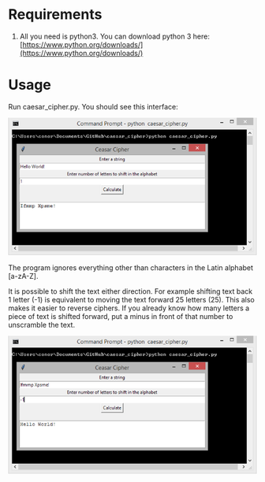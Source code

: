 # Requirements
1. All you need is python3. You can download python 3 here: [https://www.python.org/downloads/](https://www.python.org/downloads/)

# Usage
Run caesar_cipher.py. You should see this interface: 
  
![UI image](images/Capture.PNG)

The program ignores everything other than characters in the Latin alphabet [a-zA-Z].

It is possible to shift the text either direction. For example shifting text back 1 letter (-1) is equivalent to moving the text forward 25 letters (25). This also makes it easier to reverse ciphers. If you already know how many letters a piece of text is shifted forward, put a minus in front of that number to unscramble the text.  
 
![UI image](images/reverse.PNG)



